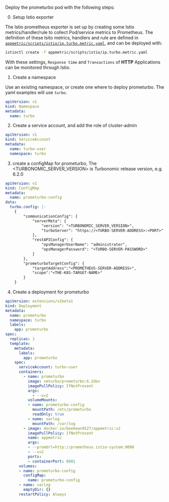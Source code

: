
Deploy the prometurbo pod with the following steps:

0. Setup Istio exporter

The Istio prometheus exporter is set up by creating some Istio metrics/handler/rule to collect Pod/service metrics to Prometheus. 
The definition of these Isito metrics, handlers and rule are defined in [`appmetric/scripts/istio/ip.turbo.metric.yaml`](../appmetric/scripts/istio/ip.turbo.metric.yaml), and can be deployed with:

```bash
istioctl create -f appmetric/scripts/istio/ip.turbo.metric.yaml
```
 
 With these settings, `Response time` and `Transactions` of **HTTP** Applications can be monitored through Istio.
 

1. Create a namespace

Use an existing namespace, or create one where to deploy prometurbo. The yaml examples will use `turbo`.

```yaml
apiVersion: v1
kind: Namespace
metadata:
  name: turbo 
```

2. Create a service account, and add the role of cluster-admin
```yaml
apiVersion: v1
kind: ServiceAccount
metadata:
  name: turbo-user
  namespace: turbo
```

3. create a configMap for prometurbo, The <TURBONOMIC_SERVER_VERSION> is Turbonomic release version, e.g. 6.2.0
```yaml
apiVersion: v1
kind: ConfigMap
metadata:
  name: prometurbo-config
data:
  turbo.config: |-
    {
        "communicationConfig": {
            "serverMeta": {
                "version": "<TURBONOMIC_SERVER_VERSION>",
                "turboServer": "https://<TURBO-SERVER-ADDRESS>:<PORT>"
            },
            "restAPIConfig": {
                "opsManagerUserName": "administrator",
                "opsManagerPassword": "<TURBO-SERVER-PASSWORD>"
            }
        },
        "prometurboTargetConfig": {
            "targetAddress":"<PROMETHEUS-SERVER-ADDRESS>",
            "scope":"<THE-K8S-TARGET-NAME>"
        }
    }
```


4. Create a deployment for prometurbo
```yaml
apiVersion: extensions/v1beta1
kind: Deployment
metadata:
  name: prometurbo
  namespace: turbo
  labels:
    app: prometurbo
spec:
  replicas: 1
  template:
    metadata:
      labels:
        app: prometurbo
    spec:
      serviceAccount: turbo-user
      containers:
        - name: prometurbo
          image: vmturbo/prometurbo:6.2dev
          imagePullPolicy: IfNotPresent
          args:
            - --v=2
          volumeMounts:
          - name: prometurbo-config
            mountPath: /etc/prometurbo
            readOnly: true
          - name: varlog
            mountPath: /var/log
        - image: docker.io/beekman9527/appmetric:v2
          imagePullPolicy: IfNotPresent
          name: appmetric
          args:
          - --promUrl=http://prometheus.istio-system:9090
          - --v=2
          ports:
          - containerPort: 8081
      volumes:
      - name: prometurbo-config
        configMap: 
          name: prometurbo-config
      - name: varlog
        emptyDir: {}
      restartPolicy: Always
```
